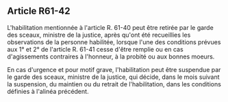 Article R61-42
----
L'habilitation mentionnée à l'article R. 61-40 peut être retirée par le garde
des sceaux, ministre de la justice, après qu'ont été recueillies les
observations de la personne habilitée, lorsque l'une des conditions prévues aux
1° et 2° de l'article R. 61-41 cesse d'être remplie ou en cas d'agissements
contraires à l'honneur, à la probité ou aux bonnes moeurs.

En cas d'urgence et pour motif grave, l'habilitation peut être suspendue par le
garde des sceaux, ministre de la justice, qui décide, dans le mois suivant la
suspension, du maintien ou du retrait de l'habilitation, dans les conditions
définies à l'alinéa précédent.
